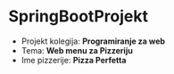 # SpringBootProjekt
* Projekt kolegija: **Programiranje za web**
* Tema: **Web menu za Pizzeriju**
* Ime pizzerije: **Pizza Perfetta**
